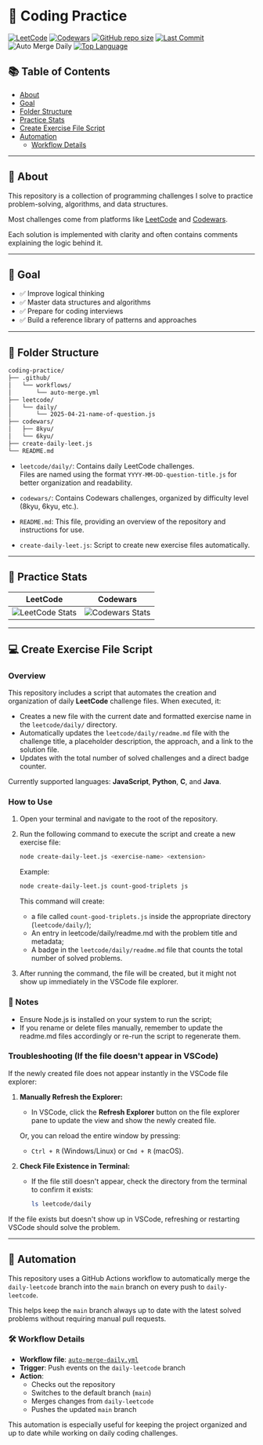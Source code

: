 # 🚀 Coding Practice

[![LeetCode](https://img.shields.io/badge/LeetCode-practice-orange)](https://leetcode.com/)
[![Codewars](https://img.shields.io/badge/Codewars-kata-red)](https://www.codewars.com/)
[![GitHub repo size](https://img.shields.io/github/repo-size/righigor/coding-practice?color=blue)](https://github.com/righigor/coding-practice)
[![Last Commit](https://img.shields.io/github/last-commit/righigor/coding-practice)](https://github.com/righigor/coding-practice)
![Auto Merge Daily](https://github.com/righigor/coding-practice/actions/workflows/auto-merge.yml/badge.svg)
[![Top Language](https://img.shields.io/github/languages/top/righigor/coding-practice?color=informational)](https://github.com/righigor/coding-practice)


## 📚 Table of Contents
- [About](#-about)
- [Goal](#-goal)
- [Folder Structure](#-folder-structure)
- [Practice Stats](#-practice-stats)
- [Create Exercise File Script](#-create-exercise-file-script)
- [Automation](#-automation)
  - [Workflow Details](#-workflow-details)

---

## 📌 About

This repository is a collection of programming challenges I solve to practice problem-solving, algorithms, and data structures.

Most challenges come from platforms like [LeetCode](https://leetcode.com/) and [Codewars](https://www.codewars.com/).

Each solution is implemented with clarity and often contains comments explaining the logic behind it.

---

## 🎯 Goal

- ✅ Improve logical thinking
- ✅ Master data structures and algorithms
- ✅ Prepare for coding interviews
- ✅ Build a reference library of patterns and approaches

---

## 📁 Folder Structure

```bash
coding-practice/
├── .github/
│   └── workflows/
│       └── auto-merge.yml
├── leetcode/
│   └── daily/
│       └── 2025-04-21-name-of-question.js
├── codewars/
│   ├── 8kyu/
│   └── 6kyu/
├── create-daily-leet.js
└── README.md
```

- `leetcode/daily/`: Contains daily LeetCode challenges.  
  Files are named using the format `YYYY-MM-DD-question-title.js` for better organization and readability.

- `codewars/`: Contains Codewars challenges, organized by difficulty level (8kyu, 6kyu, etc.).

- `README.md`: This file, providing an overview of the repository and instructions for use.

- `create-daily-leet.js`: Script to create new exercise files automatically.

---

## 🧠 Practice Stats

| LeetCode | Codewars |
|----------|----------|
| ![LeetCode Stats](https://leetcard.jacoblin.cool/righigor?theme=dark&font=Source%20Code%20Pro&extension=activity&borderRadius=10px&height=200) | ![Codewars Stats](https://www.codewars.com/users/righigor/badges/large) |

---

## 💻 Create Exercise File Script

### Overview

This repository includes a script that automates the creation and organization of daily **LeetCode** challenge files. When executed, it:

- Creates a new file with the current date and formatted exercise name in the `leetcode/daily/` directory.
- Automatically updates the `leetcode/daily/readme.md` file with the challenge title, a placeholder description, the approach, and a link to the solution file.
- Updates with the total number of solved challenges and a direct badge counter.

Currently supported languages: **JavaScript**, **Python**, **C**, and **Java**.

### How to Use

1. Open your terminal and navigate to the root of the repository.

2. Run the following command to execute the script and create a new exercise file:

    ```bash
    node create-daily-leet.js <exercise-name> <extension>
    ```

    Example:
    ```bash
    node create-daily-leet.js count-good-triplets js
    ```

    This command will create:
      -  a file called `count-good-triplets.js` inside the appropriate directory (`leetcode/daily/`);
      - An entry in leetcode/daily/readme.md with the problem title and metadata;
      - A badge in the `leetcode/daily/readme.md` file that counts the total number of solved problems.

3. After running the command, the file will be created, but it might not show up immediately in the VSCode file explorer.

### 📌 Notes

- Ensure Node.js is installed on your system to run the script;
- If you rename or delete files manually, remember to update the readme.md files accordingly or re-run the script to regenerate them.

### Troubleshooting (If the file doesn't appear in VSCode)

If the newly created file does not appear instantly in the VSCode file explorer:

1. **Manually Refresh the Explorer:**
   - In VSCode, click the **Refresh Explorer** button on the file explorer pane to update the view and show the newly created file.
   
   Or, you can reload the entire window by pressing:
   - `Ctrl + R` (Windows/Linux) or `Cmd + R` (macOS).

2. **Check File Existence in Terminal:**
   - If the file still doesn't appear, check the directory from the terminal to confirm it exists:
     ```bash
     ls leetcode/daily
     ```

If the file exists but doesn't show up in VSCode, refreshing or restarting VSCode should solve the problem.

---

## 🔁 Automation

This repository uses a GitHub Actions workflow to automatically merge the `daily-leetcode` branch into the `main` branch on every push to `daily-leetcode`.

This helps keep the `main` branch always up to date with the latest solved problems without requiring manual pull requests.

### 🛠 Workflow Details

- **Workflow file**: [`auto-merge-daily.yml`](.github/workflows/auto-merge-daily.yml)
- **Trigger**: Push events on the `daily-leetcode` branch
- **Action**: 
  - Checks out the repository  
  - Switches to the default branch (`main`)  
  - Merges changes from `daily-leetcode`  
  - Pushes the updated `main` branch

This automation is especially useful for keeping the project organized and up to date while working on daily coding challenges.
